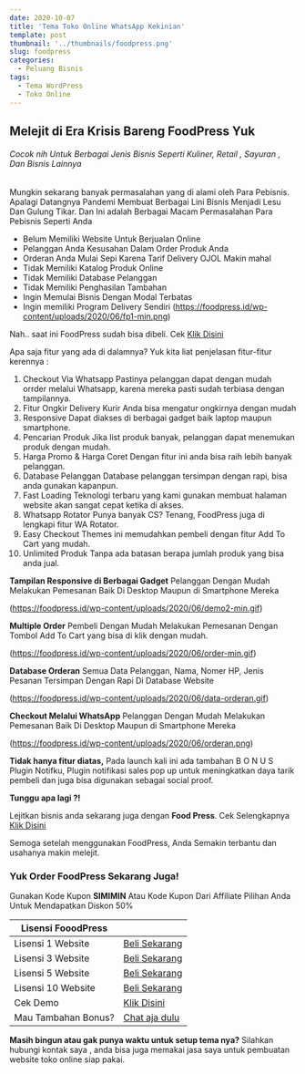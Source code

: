 ```yaml
---
date: 2020-10-07
title: 'Tema Toko Online WhatsApp Kekinian'
template: post
thumbnail: '../thumbnails/foodpress.png'
slug: foodpress
categories:
  - Peluang Bisnis
tags:
  - Tema WordPress
  - Toko Online
---
```


## Melejit di Era Krisis Bareng FoodPress Yuk

###### Cocok nih Untuk Berbagai Jenis Bisnis Seperti Kuliner, Retail , Sayuran , Dan Bisnis Lainnya

Mungkin sekarang banyak permasalahan yang di alami oleh Para Pebisnis. Apalagi Datangnya Pandemi Membuat Berbagai Lini Bisnis Menjadi Lesu Dan Gulung Tikar. Dan Ini adalah Berbagai Macam Permasalahan Para Pebisnis Seperti Anda
* Belum Memiliki Website Untuk Berjualan Online
* Pelanggan Anda Kesusahan Dalam Order Produk Anda
* Orderan Anda Mulai Sepi Karena Tarif Delivery OJOL Makin mahal
* Tidak Memiliki Katalog Produk Online
* Tidak Memiliki Database Pelanggan
* Tidak Memiliki Penghasilan Tambahan
* Ingin Memulai Bisnis Dengan Modal Terbatas
* Ingin memiliki Program Delivery Sendiri
(https://foodpress.id/wp-content/uploads/2020/06/fp1-min.png)

Nah.. saat ini FoodPress sudah bisa dibeli.
Cek [Klik Disini](https://foodpress.id/aff/485/898/)

Apa saja fitur yang ada di dalamnya?
Yuk kita liat penjelasan fitur-fitur kerennya :
1. Checkout Via Whatsapp
Pastinya pelanggan dapat dengan mudah orrder melalui Whatsapp, karena mereka pasti sudah terbiasa dengan tampilannya.
2. Fitur Ongkir Delivery Kurir
Anda bisa mengatur ongkirnya dengan mudah
3. Responsive
Dapat diakses di berbagai gadget baik laptop maupun smartphone.
4. Pencarian Produk
Jika list produk banyak, pelanggan dapat menemukan produk dengan mudah.
5. Harga Promo & Harga Coret
Dengan fitur ini anda bisa raih lebih banyak pelanggan.
6. Database Pelanggan
Database pelanggan tersimpan dengan rapi, bisa anda gunakan kapanpun.
7. Fast Loading
Teknologi terbaru yang kami gunakan membuat halaman website akan sangat cepat ketika di akses.
8. Whatsapp Rotator
Punya banyak CS? Tenang, FoodPress juga di lengkapi fitur WA Rotator.
9. Easy Checkout
Themes ini memudahkan pembeli dengan fitur Add To Cart yang mudah.
10. Unlimited Produk
Tanpa ada batasan berapa jumlah produk yang bisa anda jual.

**Tampilan Responsive di Berbagai Gadget**
Pelanggan Dengan Mudah Melakukan Pemesanan Baik Di Desktop Maupun di Smartphone Mereka

(https://foodpress.id/wp-content/uploads/2020/06/demo2-min.gif)

**Multiple Order**
Pembeli Dengan Mudah Melakukan Pemesanan Dengan Tombol Add To Cart yang bisa di klik dengan mudah.

(https://foodpress.id/wp-content/uploads/2020/06/order-min.gif)

**Database Orderan**
Semua Data Pelanggan, Nama, Nomer HP, Jenis Pesanan Tersimpan Dengan Rapi Di Database Website

(https://foodpress.id/wp-content/uploads/2020/06/data-orderan.gif)

**Checkout Melalui WhatsApp**
Pelanggan Dengan Mudah Melakukan Pemesanan Baik Di Desktop Maupun di Smartphone Mereka

(https://foodpress.id/wp-content/uploads/2020/06/orderan.png)

**Tidak hanya fitur diatas,**
Pada launch kali ini ada tambahan B O N U S Plugin Notifku,
Plugin notifikasi sales pop up untuk meningkatkan daya tarik pembeli dan juga bisa digunakan sebagai social proof.

**Tunggu apa lagi ?!**

Lejitkan bisnis anda sekarang juga dengan **Food Press**.
Cek Selengkapnya [Klik Disini](https://foodpress.id/aff/485/898/)

Semoga setelah menggunakan FoodPress,
Anda Semakin terbantu dan usahanya makin melejit.

### Yuk Order FoodPress Sekarang Juga!

Gunakan Kode Kupon **SIMIMIN** Atau Kode Kupon Dari Affiliate Pilihan Anda Untuk Mendapatkan Diskon 50%

| Lisensi FooodPress |  |
| ------ | ------ |
| Lisensi 1 Website | [Beli Sekarang](https://foodpress.id/aff/485/894/) |
| Lisensi 3 Website | [Beli Sekarang](https://foodpress.id/aff/485/896/) |
| Lisensi 5 Website | [Beli Sekarang](https://foodpress.id/aff/485/898/) |
| Lisensi 10 Website | [Beli Sekarang](https://foodpress.id/aff/485/924/) |
| Cek Demo | [Klik Disini](https://hopfresh.id/) |
| Mau Tambahan Bonus? | [Chat aja dulu](https://api.whatsapp.com/send?phone=6288271477642&text=Halo%2C%20mau%20tanya%20bonus%20pembelian%20tema%20FoodPress%20nya%20donk%2C) |

**Masih bingun atau gak punya waktu untuk setup tema nya?**
Silahkan hubungi kontak saya , anda bisa juga memakai jasa saya untuk pembuatan website toko online siap pakai.
